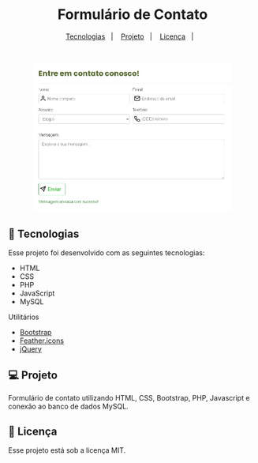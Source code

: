 <h1 align="center">
  Formulário de Contato
</h1>
</h1>
<p align="center">
  <a href="#-tecnologias">Tecnologias</a>&nbsp;&nbsp;&nbsp;|&nbsp;&nbsp;&nbsp;
  <a href="#-projeto">Projeto</a>&nbsp;&nbsp;&nbsp;|&nbsp;&nbsp;&nbsp;
  <a href="#memo-licença">Licença</a>&nbsp;&nbsp;&nbsp;|&nbsp;&nbsp;&nbsp;
</p>

<br>
<p align="center">
  <img alt="formulario" src="images/form.jpg" width="80%">
</p>

## 🚀 Tecnologias

Esse projeto foi desenvolvido com as seguintes tecnologias:

-   HTML
-   CSS
-   PHP
-   JavaScript
-   MySQL

Utilitários

-   [Bootstrap](https://getbootstrap.com/)
-   [Feather.icons](https://feathericons.com/)
-   [jQuery](https://igorescobar.github.io/jQuery-Mask-Plugin/)

## 💻 Projeto

Formulário de contato utilizando HTML, CSS, Bootstrap, PHP, Javascript e conexão ao banco de dados MySQL.

## 📝 Licença

Esse projeto está sob a licença MIT.
